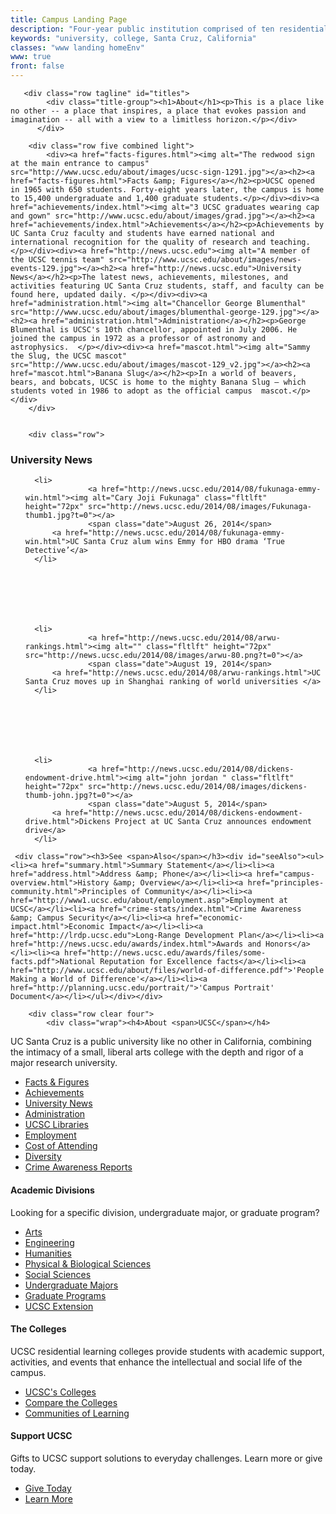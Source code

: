 ```yaml
---
title: Campus Landing Page
description: "Four-year public institution comprised of ten residential college communities nestled in the redwood forests and meadows overlooking central California's Monterey Bay."
keywords: "university, college, Santa Cruz, California"
classes: "www landing homeEnv"
www: true
front: false
---
```


       <div class="row tagline" id="titles">
            <div class="title-group"><h1>About</h1><p>This is a place like no other -- a place that inspires, a place that evokes passion and imagination -- all with a view to a limitless horizon.</p></div>
          </div>
      
		<div class="row five combined light">
			<div><a href="facts-figures.html"><img alt="The redwood sign at the main entrance to campus" src="http://www.ucsc.edu/about/images/ucsc-sign-1291.jpg"></a><h2><a href="facts-figures.html">Facts &amp; Figures</a></h2><p>UCSC opened in 1965 with 650 students. Forty-eight years later, the campus is home to 15,400 undergraduate and 1,400 graduate students.</p></div><div><a href="achievements/index.html"><img alt="3 UCSC graduates wearing cap and gown" src="http://www.ucsc.edu/about/images/grad.jpg"></a><h2><a href="achievements/index.html">Achievements</a></h2><p>Achievements by UC Santa Cruz faculty and students have earned national and international recognition for the quality of research and teaching.</p></div><div><a href="http://news.ucsc.edu"><img alt="A member of the UCSC tennis team" src="http://www.ucsc.edu/about/images/news-events-129.jpg"></a><h2><a href="http://news.ucsc.edu">University News</a></h2><p>The latest news, achievements, milestones, and activities featuring UC Santa Cruz students, staff, and faculty can be found here, updated daily. </p></div><div><a href="administration.html"><img alt="Chancellor George Blumenthal" src="http://www.ucsc.edu/about/images/blumenthal-george-129.jpg"></a><h2><a href="administration.html">Administration</a></h2><p>George Blumenthal is UCSC's 10th chancellor, appointed in July 2006. He joined the campus in 1972 as a professor of astronomy and astrophysics.  </p></div><div><a href="mascot.html"><img alt="Sammy the Slug, the UCSC mascot" src="http://www.ucsc.edu/about/images/mascot-129_v2.jpg"></a><h2><a href="mascot.html">Banana Slug</a></h2><p>In a world of beavers, bears, and bobcats, UCSC is home to the mighty Banana Slug — which students voted in 1986 to adopt as the official campus  mascot.</p></div>
        </div>

  
        <div class="row">

  <h3>University <span>News</span></h3>
  
  <div class="content-box" id="landingNews">
  <ul class="archive-list horizontal list">


                                
    
    
      <li>
                  <a href="http://news.ucsc.edu/2014/08/fukunaga-emmy-win.html"><img alt="Cary Joji Fukunaga" class="fltlft" height="72px" src="http://news.ucsc.edu/2014/08/images/Fukunaga-thumb1.jpg?t=0"></a>
                  <span class="date">August 26, 2014</span>
          <a href="http://news.ucsc.edu/2014/08/fukunaga-emmy-win.html">UC Santa Cruz alum wins Emmy for HBO drama ‘True Detective’</a>
      </li>
    
    


                                
    
    
      <li>
                  <a href="http://news.ucsc.edu/2014/08/arwu-rankings.html"><img alt="" class="fltlft" height="72px" src="http://news.ucsc.edu/2014/08/images/arwu-80.png?t=0"></a>
                  <span class="date">August 19, 2014</span>
          <a href="http://news.ucsc.edu/2014/08/arwu-rankings.html">UC Santa Cruz moves up in Shanghai ranking of world universities </a>
      </li>
    
    


                                
    
    
      <li>
                  <a href="http://news.ucsc.edu/2014/08/dickens-endowment-drive.html"><img alt="john jordan " class="fltlft" height="72px" src="http://news.ucsc.edu/2014/08/images/dickens-thumb-john.jpg?t=0"></a>
                  <span class="date">August 5, 2014</span>
          <a href="http://news.ucsc.edu/2014/08/dickens-endowment-drive.html">Dickens Project at UC Santa Cruz announces endowment drive</a>
      </li>
    
    

  </ul>
</div>
</div>

     <div class="row"><h3>See <span>Also</span></h3><div id="seeAlso"><ul><li><a href="summary.html">Summary Statement</a></li><li><a href="address.html">Address &amp; Phone</a></li><li><a href="campus-overview.html">History &amp; Overview</a></li><li><a href="principles-community.html">Principles of Community</a></li><li><a href="http://www1.ucsc.edu/about/employment.asp">Employment at UCSC</a></li><li><a href="crime-stats/index.html">Crime Awareness &amp; Campus Security</a></li><li><a href="economic-impact.html">Economic Impact</a></li><li><a href="http://lrdp.ucsc.edu">Long-Range Development Plan</a></li><li><a href="http://news.ucsc.edu/awards/index.html">Awards and Honors</a></li><li><a href="http://news.ucsc.edu/awards/files/some-facts.pdf">National Reputation for Excellence facts</a></li><li><a href="http://www.ucsc.edu/about/files/world-of-difference.pdf">'People Making a World of Difference'</a></li><li><a href="http://planning.ucsc.edu/portrait/">'Campus Portrait' Document</a></li></ul></div></div>

        <div class="row clear four">
            <div class="wrap"><h4>About <span>UCSC</span></h4>
<p>UC Santa Cruz is a public university like no other in California, combining the intimacy of a small, liberal arts college with the depth and rigor of a major research university.</p>
<ul>
<li><a href="facts-figures.html">Facts &amp; Figures</a></li>
<li><a href="achievements/index.html">Achievements</a></li>
<li><a href="http://news.ucsc.edu/">University News</a></li>
<li><a href="administration.html">Administration</a></li>
<li><a href="http://library.ucsc.edu/">UCSC Libraries</a></li>
<li><a href="http://www1.ucsc.edu/about/employment.asp">Employment</a></li>
<li><a href="../fees-cost/index.html">Cost of Attending</a></li>
<li><a href="http://diversity.ucsc.edu">Diversity</a></li>
<li><a href="crime-stats/index.html">Crime Awareness Reports</a></li>
</ul></div>
            <div class="wrap"><h4>Academic <span>Divisions</span></h4>
<p>Looking for a specific division, undergraduate major, or graduate program?</p>
<ul>
<li><a href="http://arts.ucsc.edu">Arts</a></li>
<li><a href="http://soe.ucsc.edu/">Engineering</a></li>
<li><a href="http://humanities.ucsc.edu/">Humanities</a></li>
<li><a href="http://pbsci.ucsc.edu/">Physical &amp; Biological Sciences</a></li>
<li><a href="http://socialsciences.ucsc.edu/">Social Sciences</a></li>
<li><a href="https://admissions.sa.ucsc.edu/discover/majors/index.cfm">Undergraduate Majors</a></li>
<li><a href="http://graddiv.ucsc.edu/">Graduate Programs</a></li>
<li><a href="http://www.ucsc-extension.edu/">UCSC Extension</a></li>
</ul></div>
            <div class="wrap"><h4>The <span>Colleges</span></h4>
<p>UCSC residential learning colleges provide students with academic support, activities, and events that enhance the intellectual and social life of the campus.</p>
<ul>
<li><a href="../campus/colleges.html">UCSC's Colleges</a></li>
<li><a href="http://registrar.ucsc.edu/catalog/campus-life/index.html">Compare the Colleges</a></li>
<li><a href="http://admissions.ucsc.edu/publications/Communities-of-Learning-2013-14-web.pdf">Communities of Learning</a></li>
</ul></div>
      <div class="wrap last">
        <h4>Support <span>UCSC</span></h4>
        <p>Gifts to UCSC support solutions to everyday challenges. Learn more or give today.</p>
        <ul>
<li><a href="https://secure.imodules.com/s/1069/index-2-column.aspx?sid=1069&amp;gid=1&amp;pgid=761&amp;cid=1722">Give Today</a></li>
<li><a href="http://giving.ucsc.edu/index.html">Learn More</a></li>
</ul></div>
        </div>
   
